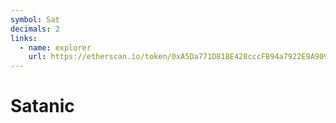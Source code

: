 ```yaml
---
symbol: Sat
decimals: 2
links:
  - name: explorer
    url: https://etherscan.io/token/0xA5Da771D81BE428cccFB94a7922E9A9095080952
---
```


# Satanic
